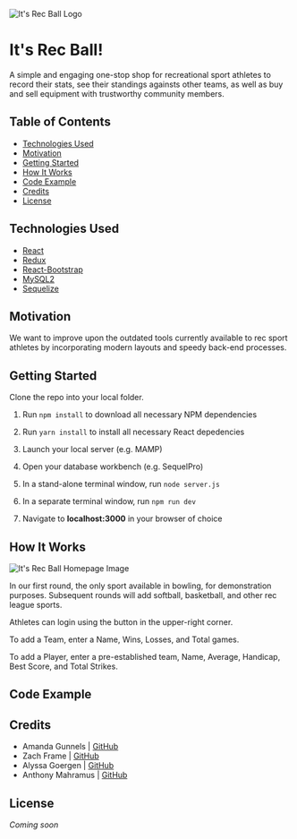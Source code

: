 ![It's Rec Ball Logo](https://i.imgur.com/XxfL542.png)

# It's Rec Ball!

A simple and engaging one-stop shop for recreational sport athletes to record their stats, see their standings againsts other teams, as well as buy and sell equipment with trustworthy community members.

## Table of Contents


- [Technologies Used](#technologies-used)
- [Motivation](#motivation)
- [Getting Started](#getting-started)
- [How It Works](#how-it-works)
- [Code Example](#code-example)
- [Credits](#credits)
- [License](#license)

## Technologies Used

- [React](https://www.npmjs.com/package/react)
- [Redux](https://www.npmjs.com/package/react-redux)
- [React-Bootstrap](https://react-bootstrap.github.io/)
- [MySQL2](https://www.npmjs.com/package/mysql2)
- [Sequelize](https://www.npmjs.com/package/sequelize)

## Motivation

We want to improve upon the outdated tools currently available to rec sport athletes by incorporating modern layouts and speedy back-end processes.

## Getting Started

Clone the repo into your local folder. 

1. Run `npm install` to download all necessary NPM dependencies

2. Run `yarn install` to install all necessary React depedencies

3. Launch your local server (e.g. MAMP)

4. Open your database workbench (e.g. SequelPro)

5. In a stand-alone terminal window, run `node server.js`

6. In a separate terminal window, run `npm run dev`

7. Navigate to **localhost:3000** in your browser of choice

## How It Works

![It's Rec Ball Homepage Image](https://i.imgur.com/OkYVfrk.jpg)

In our first round, the only sport available in bowling, for demonstration purposes. Subsequent rounds will add softball, basketball, and other rec league sports.

Athletes can login using the button in the upper-right corner.

To add a Team, enter a Name, Wins, Losses, and Total games. 

To add a Player, enter a pre-established team, Name, Average, Handicap, Best Score, and Total Strikes.

## Code Example

## Credits

- Amanda Gunnels | [GitHub](https://github.com/AGunnels)
- Zach Frame | [GitHub](https://github.com/framezach)
- Alyssa Goergen | [GitHub](https://github.com/goergena)
- Anthony Mahramus | [GitHub](https://github.com/mahramus)

## License

_Coming soon_
